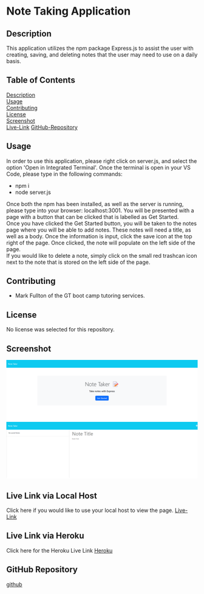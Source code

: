 # Note Taking Application 


## Description

This application utilizes the npm package Express.js to assist the user with creating, saving, and deleting notes that the user may need to use on a daily basis.


## Table of Contents

[Description](#Description)    
[Usage](#Usage)     
[Contributing](#Contributing)     
[License](#License)     
[Screenshot](#Screenshot)     
[Live-Link](#Live-Link)
[GitHub-Repository](#GitHub-Repository)         


## Usage
In order to use this application, please right click on server.js, and select the option 'Open in Integrated Terminal'.  Once the terminal is open in your VS Code, please type in the following commands:       

* npm i
* node server.js          

Once both the npm has been installed, as well as the server is running, please type into your browser: localhost:3001. You will be presented with a page with a button that can be clicked that is labelled as Get Started.            
Once you have clicked the Get Started button, you will be taken to the notes page where you will be able to add notes.  These notes will need a title, as well as a body.  Once the information is input, click the save icon at the top right of the page.  Once clicked, the note will populate on the left side of the page.    
If you would like to delete a note, simply click on the small red trashcan icon next to the note that is stored on the left side of the page.     

## Contributing

* Mark Fullton of the GT boot camp tutoring services.     

## License

No license was selected for this repository.     

## Screenshot
![Screenshot](./public/assets/images/localhost_3001_.png)
![Screenshot](./public/assets/images/localhost_3001_notes.png)

## Live Link via Local Host
Click here if you would like to use your local host to view the page.
[Live-Link](http://localhost:3001/)       

## Live Link via Heroku           
Click here for the Heroku Live Link
[Heroku](https://jjray84-note-taking-app.herokuapp.com/)


## GitHub Repository
[github](https://github.com/jjray84/Note-Taking-App)







